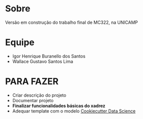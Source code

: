 # Sobre
Versão em construção do trabalho final de MC322, na UNICAMP

# Equipe
* Igor Henrique Buranello dos Santos
* Wallace Gustavo Santos Lima

# PARA FAZER
* Criar descrição do projeto
* Documentar projeto
* **Finalizar funcionalidades básicas do xadrez**
* Adequar template com o modelo [Cookiecutter Data Science](https://drivendata.github.io/cookiecutter-data-science/)
